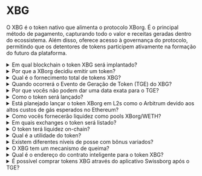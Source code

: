 # XBG

O XBG é o token nativo que alimenta o protocolo XBorg. É o principal método de pagamento, capturando todo o valor e receitas geradas dentro do ecossistema. Além disso, oferece acesso à governança do protocolo, permitindo que os detentores de tokens participem ativamente na formação do futuro da plataforma.

<details>

<summary>Em qual blockchain o token XBG será implantado?</summary>

O token XBG está programado para ser implantado na blockchain Ethereum e será conectado à rede Polygon para melhorar a escalabilidade e eficiência. Além disso, uma alocação separada de tokens XBG será reservada para implantação na cadeia Borg assim que estiver totalmente operacional. Esta abordagem multichain garante ampla acessibilidade e versatilidade para nossos detentores de tokens.

</details>

<details>

<summary>Por que a XBorg decidiu emitir um token?</summary>

A XBorg está profundamente comprometida em fomentar um ecossistema centrado na comunidade, e nossa decisão de emitir um token reflete esse compromisso. Ao contrário dos modelos corporativos tradicionais que se concentram na acumulação de valor baseada em ações, todos os fluxos de caixa gerados dentro do nosso ecossistema são redirecionados para o tesouro da DAO (Organização Autônoma Descentralizada). Este modelo facilita um envolvimento comunitário mais direto e alinha os interesses de forma mais eficaz.

Ao introduzir o token XBG, criamos uma economia in-protocolo onde o token serve como o principal meio de transação. Esta ação indica uma mudança em direção a um modelo mais participativo e impulsionado pela comunidade, onde cada membro tem voz na direção da plataforma e compartilha de seu sucesso. É uma abordagem inovadora que sublinha nossa crença no potencial transformador das redes descentralizadas.

</details>

<details>

<summary>Qual é o fornecimento total de tokens XBG?</summary>

O fornecimento máximo de tokens XBG foi definido em 1.000.000.000 (1 bilhão).

</details>

<details>

<summary>Quando ocorrerá o Evento de Geração de Token (TGE) do XBG?</summary>

O TGE ocorrerá em direção ao verão de 2024.

</details>

<details>

<summary>Por que vocês não podem dar uma data exata para o TGE?</summary>

Como equipe, acreditamos que a perspectiva cripto para o final de 2023 e próximo às reduções pela metade do Bitcoin será positiva. A equipe da XBorg está atualmente em conversações com exchanges de primeira linha, cujas opiniões têm um peso considerável na determinação do momento ideal para a listagem do token. É importante notar que lançar um token durante períodos de liquidez incerta e interesse em moedas alternativas pode representar um risco.

Além disso, reconhecemos que o valor de um token reside na força do ecossistema em que opera. Portanto, nosso objetivo é cultivar uma base de usuários de pelo menos 100.000 antes de lançar o token.

Olhando para o futuro, nossa equipe está otimista sobre o potencial do mercado cripto para o final de 2023, especialmente à luz das próximas reduções pela metade do Bitcoin.

</details>

<details>

<summary>Como o token será lançado?</summary>

Planejamos lançar o token por meio de um Balancer Liquidity Bootstrapping Pool. Por favor, note que isso pode mudar conforme os requisitos das exchanges e as condições de mercado.

</details>

<details>

<summary>Está planejado lançar o token XBorg em L2s como o Arbitrum devido aos altos custos de gás esperados no Ethereum?</summary>

Sim, o token será lançado no ETH como o mercado primário e conectado ao Polygon e, eventualmente, a outras L2s.

</details>

<details>

<summary>Como vocês fornecerão liquidez como pools XBorg/WETH?</summary>

5% do capital da rodada seed e uma parte significativa da venda pública serão colocados como liquidez em AMMs.

</details>

<details>

<summary>Em quais exchanges o token será listado?</summary>

Estamos em discussões com as seguintes partes.

_Exchanges de primeiro nível:_

* Binance
* Coinbase

_e exchanges de segundo nível:_

* Kraken
* OKX
* ByBit
* Kucoin

Embora certas discussões tenham avançado mais do que outras, não podemos confirmar nenhuma listagem de exchange devido à existência de acordos de não divulgação em torno de certas discussões.

</details>

<details>

<summary>O token terá liquidez on-chain?</summary>

Sim, um pool uniswap na rede Ethereum (quickswap para Polygon) estará disponível e a XBorg fornecerá a liquidez inicial. Além disso, incentivaremos a provisão de liquidez de terceiros com recompensas LP. 5% do capital da rodada seed e uma parte significativa da venda pública serão colocados como liquidez em AMMs.

</details>

<details>

<summary>Qual é a utilidade do token?</summary>

O token XBG desempenha um papel crucial na rede, servindo como o principal meio de pagamento, governança e incentivos do protocolo.

**Pagamentos no aplicativo & Taxas da plataforma**

O XBG é o principal método de pagamento e transações em todo o protocolo, o qual está sujeito a certas taxas. Para usuários Web2 que preferem pagamento em fiat, a XBorg adquire o equivalente em tokens XBG no mercado aberto. A lista de taxas coletadas pelo protocolo pode ser encontrada no slide: Sustentabilidade do Protocolo & Receita. Essas taxas são cobradas em XBG.

**Governança**

O token XBG é usado para ações de governança na DAO XBorg após o Evento de Geração de Token. Os detentores de tokens XBG têm a capacidade de votar em decisões importantes sobre o desenvolvimento do protocolo.

**Staking**

50% das taxas e receitas pagas em XBG são destinadas ao pool de recompensas de staking. A quantidade de recompensas de staking recebidas é determinada pela duração do período de bloqueio e pelo status do indivíduo dentro do protocolo.

**Acesso ao Protocolo**

Algumas funcionalidades e utilidades do protocolo estão sujeitas a restrições de acesso com base na quantidade de XBG detida e no status do usuário dentro do protocolo.

</details>

<details>

<summary>Existem diferentes níveis de posse com bônus variados?</summary>

Atualmente, possuir tokens XBG não confere nenhum nível particular; no entanto, deve-se notar que o acesso a certos recursos será baseado na quantidade de XBG mantida em posse.

</details>

<details>

<summary>O XBG tem um mecanismo de queima?</summary>

Atualmente, 50% das receitas são alocadas para o rendimento de staking enquanto o restante é alocado para o tesouro. A governança poderia decidir a divisão exata das receitas e alocar uma parte para um mecanismo de queima.

</details>

<details>

<summary>Qual é o endereço do contrato inteligente para o token XBG?</summary>

O contrato do token XBG ainda não foi implantado na testnet ou mainnet. Portanto, não há endereços de contrato disponíveis.

</details>

<details>

<summary>É possível comprar tokens XBG através do aplicativo Swissborg após o TGE?</summary>

É muito provável. Para ser listado no SwissBorg, o token XBG precisa ser listado na Kraken, Binance ou LBank.

</details>
